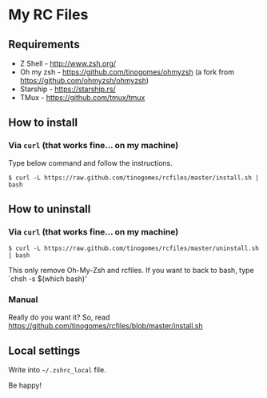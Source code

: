 # My RC Files

## Requirements

* Z Shell - http://www.zsh.org/
* Oh my zsh - https://github.com/tinogomes/ohmyzsh (a fork from https://github.com/ohmyzsh/ohmyzsh)
* Starship - https://starship.rs/
* TMux - https://github.com/tmux/tmux

## How to install

### Via `curl` (that works fine... on my machine)

Type below command and follow the instructions.

    $ curl -L https://raw.github.com/tinogomes/rcfiles/master/install.sh | bash

## How to uninstall

### Via `curl` (that works fine... on my machine)

    $ curl -L https://raw.github.com/tinogomes/rcfiles/master/uninstall.sh | bash

This only remove Oh-My-Zsh and rcfiles. If you want to back to bash, type `chsh -s $(which bash)'

### Manual

Really do you want it? So, read <https://github.com/tinogomes/rcfiles/blob/master/install.sh>

## Local settings

Write into ```~/.zshrc_local``` file.

Be happy!
